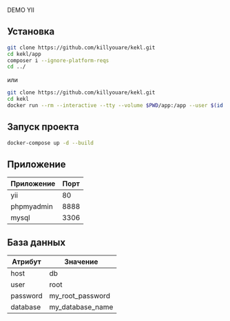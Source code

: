  DEMO YII

## Установка

```bash
git clone https://github.com/killyouare/kekl.git
cd kekl/app
composer i --ignore-platform-reqs
cd ../
```

или

```bash
git clone https://github.com/killyouare/kekl.git
cd kekl
docker run --rm --interactive --tty --volume $PWD/app:/app --user $(id -u):$(id -g) composer i
```

## Запуск проекта

```bash
docker-compose up -d --build
```

## Приложение

| Приложение | Порт |
|------------|------|
| yii        | 80   |
| phpmyadmin | 8888 |
| mysql      | 3306 |

## База данных

| Атрибут  | Значение |
|----------|----------|
| host     | db |
| user     | root |
| password | my_root_password |
| database | my_database_name |